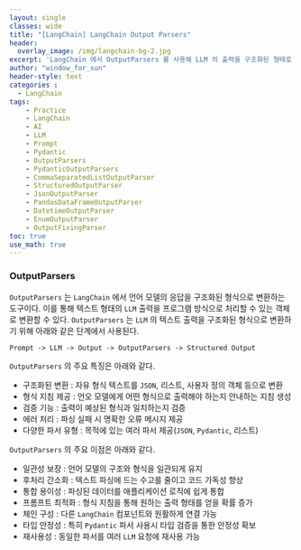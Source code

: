 ```yaml
--- 
layout: single
classes: wide
title: "[LangChain] LangChain Output Parsers"
header:
  overlay_image: /img/langchain-bg-2.jpg
excerpt: 'LangChain 에서 OutputParsers 를 사용해 LLM 의 출력을 구조화된 형태로 변환하는 방법을 알아보자'
author: "window_for_sun"
header-style: text
categories :
  - LangChain
tags:
    - Practice
    - LangChain
    - AI
    - LLM
    - Prompt
    - Pydantic
    - OutputParsers
    - PydanticOutputParsers
    - CommaSeparatedListOutputParser
    - StructuredOutputParser
    - JsonOutputParser
    - PandasDataFrameOutputParser
    - DatetimeOutputParser
    - EnumOutputParser
    - OutputFixingParser
toc: true
use_math: true
---  
```


### OutputParsers
`OutputParsers` 는 `LangChain` 에서 언어 모델의 응답을 구조화된 형식으로 변환하는 도구이다. 
이를 통해 텍스트 형태의 `LLM` 출력을 프로그램 방식으로 처리할 수 있는 객체로 변환할 수 있다. 
`OutputParsers` 는 `LLM` 의 텍스트 출력을 구조화된 형식으로 변환하기 위해 아래와 같은 단계에서 사용된다. 

```
Prompt -> LLM -> Output -> OutputParsers -> Structured Output
```  

`OutputParsers` 의 주요 특징은 아래와 같다. 

- 구조화된 변환 : 자유 형식 텍스트를 `JSON`, 리스트, 사용자 정의 객체 등으로 변환
- 형식 지침 제공 : 언오 모델에게 어떤 형식으로 출력해야 하는지 안내하는 지침 생성
- 검증 기능 : 출력이 예상된 형식과 일치하는지 검증
- 에러 처리 : 파싱 실패 시 명확한 오류 메시지 제공
- 다양한 파서 유형 : 목적에 있는 여러 파서 제공(`JSON`, `Pydantic`, 리스트)

`OutputParsers` 의 주요 이점은 아래와 같다. 

- 일관성 보장 : 언어 모델의 구조와 형식을 일관되게 유지
- 후처리 간소화 : 텍스트 파싱에 드는 수고를 줄이고 코드 가독성 향상
- 통합 용이성 : 파싱된 데이터를 애플리케이션 로직에 쉽게 통합
- 프롬프트 최적화 : 형식 지침을 통해 원하는 출력 형태를 얻을 확률 증가
- 체인 구성 : 다른 `LangChain` 컴포넌트와 원활하게 연결 가능
- 타입 안정성 : 특히 `Pydantic` 파서 사용시 타입 검증을 통한 안정성 확보
- 재사용성 : 동일한 파서를 여러 `LLM` 요청에 재사용 가능
